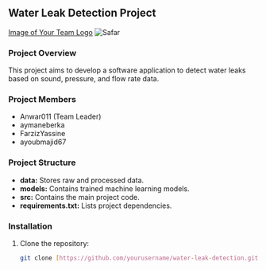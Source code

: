 ## Water Leak Detection Project

[Image of Your Team Logo](https://github.com/ayoubmajid67/hackathon-EDITION-2/blob/main/logo.png?raw=true)
![Safar](https://github.com/ayoubmajid67/PFA3IIR/blob/main/front-end/imgs/safarProfile.png?raw=true)

### Project Overview
This project aims to develop a software application to detect water leaks based on sound, pressure, and flow rate data.

### Project Members
* Anwar011 (Team Leader)
* aymaneberka
* FarzizYassine
* ayoubmajid67

### Project Structure
* **data:** Stores raw and processed data.
* **models:** Contains trained machine learning models.
* **src:** Contains the main project code.
* **requirements.txt:** Lists project dependencies.

### Installation
1. Clone the repository:
   ```bash
   git clone [https://github.com/yourusername/water-leak-detection.git](https://github.com/yourusername/water-leak-detection.git)
